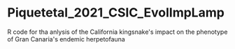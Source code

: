 # Piquetetal_2021_CSIC_EvolImpLamp
R code for tha anlysis of the California kingsnake's impact on the phenotype of Gran Canaria's endemic herpetofauna
